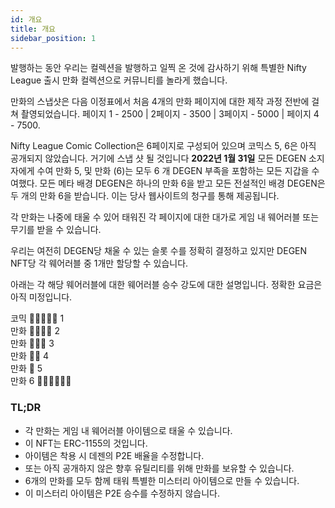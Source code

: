 ```yaml
---
id: 개요
title: 개요
sidebar_position: 1
---
```


발행하는 동안 우리는 컬렉션을 발행하고 일찍 온 것에 감사하기 위해 특별한 Nifty League 출시 만화 컬렉션으로 커뮤니티를 놀라게 했습니다.

만화의 스냅샷은 다음 이정표에서 처음 4개의 만화 페이지에 대한 제작 과정 전반에 걸쳐 촬영되었습니다. 페이지 1 - 2500 | 2페이지 - 3500 | 3페이지 - 5000 | 페이지 4 - 7500.

Nifty League Comic Collection은 6페이지로 구성되어 있으며 코믹스 5, 6은 아직 공개되지 않았습니다. 거기에 스냅 샷 될 것입니다 **2022년 1월 31일** 모든 DEGEN 소지자에게 수여 만화 5, 및 만화 (6)는 모두 6 개 DEGEN 부족을 포함하는 모든 지갑을 수여했다. 모든 메타 배경 DEGEN은 하나의 만화 6을 받고 모든 전설적인 배경 DEGEN은 두 개의 만화 6을 받습니다. 이는 당사 웹사이트의 청구를 통해 제공됩니다.

각 만화는 나중에 태울 수 있어 태워진 각 페이지에 대한 대가로 게임 내 웨어러블 또는 무기를 받을 수 있습니다.

우리는 여전히 DEGEN당 채울 수 있는 슬롯 수를 정확히 결정하고 있지만 DEGEN NFT당 각 웨어러블 중 1개만 할당할 수 있습니다.

아래는 각 해당 웨어러블에 대한 웨어러블 승수 강도에 대한 설명입니다. 정확한 요금은 아직 미정입니다.

코믹 💪💪💪💪💪 1  
만화 💪💪💪💪 2  
만화 💪💪💪 3  
만화 💪💪 4  
만화 💪 5  
만화 6 💪💪💪💪💪💪

### TL;DR

- 각 만화는 게임 내 웨어러블 아이템으로 태울 수 있습니다.
- 이 NFT는 ERC-1155의 것입니다.
- 아이템은 착용 시 데젠의 P2E 배율을 수정합니다.
- 또는 아직 공개하지 않은 향후 유틸리티를 위해 만화를 보유할 수 있습니다.
- 6개의 만화를 모두 함께 태워 특별한 미스터리 아이템으로 만들 수 있습니다.
- 이 미스터리 아이템은 P2E 승수를 수정하지 않습니다.
